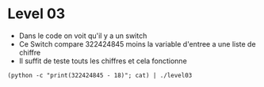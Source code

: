# Level 03
- Dans le code on voit qu'il y a un switch
- Ce Switch compare 322424845 moins la variable d'entree a une liste de chiffre
- Il suffit de teste touts les chiffres et cela fonctionne
```
(python -c "print(322424845 - 18)"; cat) | ./level03
```
